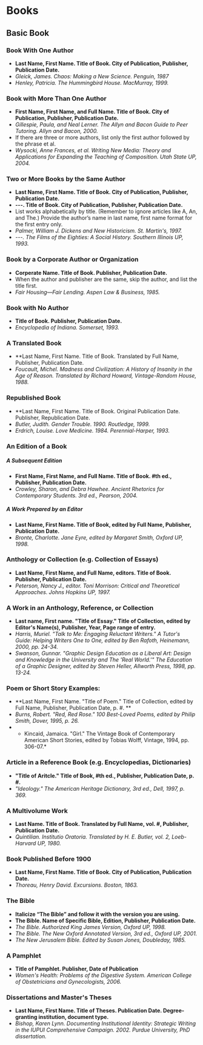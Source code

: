 # Books

## Basic Book
  ### Book With One Author
  * **Last Name, First Name. Title of Book. City of Publication, Publisher, Publication Date.**
  * *Gleick, James. Chaos: Making a New Science. Penguin, 1987*
  * *Henley, Patricia. The Hummingbird House. MacMurray, 1999.*
  ### Book with More Than One Author
  * **First Name, First Name, and Full Name. Title of Book. City of Publication, Publisher, Publication Date.**
  * *Gillespie, Paula, and Neal Lerner. The Allyn and Bacon Guide to Peer Tutoring. Allyn and Bacon, 2000.*
  * If there are three or more authors, list only the first author followed by the phrase et al.
  * *Wysocki, Anne Frances, et al. Writing New Media: Theory and Applications for Expanding the Teaching of Composition. Utah State UP, 2004.*
  ### Two or More Books by the Same Author
  * **Last Name, First Name. Title of Book. City of Publication, Publisher, Publication Date.**
  * **---. Title of Book. City of Publication, Publisher, Publication Date.**
  * List works alphabetically by title. (Remember to ignore articles like A, An, and The.) Provide the author’s name in last name, first name format for the first entry only.
  * *Palmer, William J. Dickens and New Historicism. St. Martin's, 1997.*
  * *---. The Films of the Eighties: A Social History. Southern Illinois UP, 1993.*
  ### Book by a Corporate Author or Organization
  * **Corperate Name. Title of Book. Publisher, Publication Date.**
  * When the author and publisher are the same, skip the author, and list the title first.
  * *Fair Housing—Fair Lending. Aspen Law & Business, 1985.*
  ### Book with No Author
  * **Title of Book. Publisher, Publication Date.**
  * *Encyclopedia of Indiana. Somerset, 1993.*
  ### A Translated Book
  * **Last Name, First Name. Title of Book. Translated by Full Name, Publisher, Publication Date.
  * *Foucault, Michel. Madness and Civilization: A History of Insanity in the Age of Reason. Translated by Richard Howard, Vintage-Random House, 1988.*
  ### Republished Book
  * **Last Name, First Name. Title of Book. Original Publication Date. Publisher, Republication Date.
  * *Butler, Judith. Gender Trouble. 1990. Routledge, 1999.*
  * *Erdrich, Louise. Love Medicine. 1984. Perennial-Harper, 1993.*
  ### An Edition of a Book
   ##### A Subsequent Edition
   * **First Name, First Name, and Full Name. Title of Book. #th ed., Publisher, Publication Date.**
   * *Crowley, Sharon, and Debra Hawhee. Ancient Rhetorics for Contemporary Students. 3rd ed., Pearson, 2004.*
   ##### A Work Prepared by an Editor
   * **Last Name, First Name. Title of Book, edited by Full Name, Publisher, Publication Date.**
   * *Bronte, Charlotte. Jane Eyre, edited by Margaret Smith, Oxford UP, 1998.*
  ### Anthology or Collection (e.g. Collection of Essays)
  * **Last Name, First Name, and Full Name, editors. Title of Book. Publisher, Publication Date.**
  * *Peterson, Nancy J., editor. Toni Morrison: Critical and Theoretical Approaches. Johns Hopkins UP, 1997.*
  ### A Work in an Anthology, Reference, or Collection
  * **Last name, First name. "Title of Essay." Title of Collection, edited by Editor's Name(s), Publisher, Year, Page range of entry.**
  * *Harris, Muriel. "Talk to Me: Engaging Reluctant Writers." A Tutor's Guide: Helping Writers One to One, edited by Ben Rafoth, Heinemann, 2000, pp. 24-34.*
  * *Swanson, Gunnar. "Graphic Design Education as a Liberal Art: Design and Knowledge in the University and The 'Real World.'" The Education of a Graphic Designer, edited by Steven Heller, Allworth Press, 1998, pp. 13-24.*
  ### Poem or Short Story Examples:
  * **Last Name, First Name. "Title of Poem." Title of Collection, edited by Full Name, Publisher, Publication Date, p. #. **
  * *Burns, Robert. "Red, Red Rose." 100 Best-Loved Poems, edited by Philip Smith, Dover, 1995, p. 26.*
  * * Kincaid, Jamaica. "Girl." The Vintage Book of Contemporary American Short Stories, edited by Tobias Wolff, Vintage, 1994, pp. 306-07.*
  ### Article in a Reference Book (e.g. Encyclopedias, Dictionaries)
  * **"Title of Aritcle." Title of Book, #th ed., Publisher, Publication Date, p. #.**
  * *"Ideology." The American Heritage Dictionary, 3rd ed., Dell, 1997, p. 369.*
  ### A Multivolume Work
  * **Last Name. Title of Book. Translated by Full Name, vol. #, Publisher, Publication Date.**
  * *Quintilian. Institutio Oratoria. Translated by H. E. Butler, vol. 2, Loeb-Harvard UP, 1980.*
  ### Book Published Before 1900
  * **Last Name, First Name. Title of Book. City of Publication, Publication Date.**
  * *Thoreau, Henry David. Excursions. Boston, 1863.*
  ### The Bible
  * **Italicize “The Bible” and follow it with the version you are using.**
  * **The Bible. Name of Specific Bible, Edition, Publisher, Publication Date.**
  * *The Bible. Authorized King James Version, Oxford UP, 1998.*
  * *The Bible. The New Oxford Annotated Version, 3rd ed., Oxford UP, 2001.*
  * *The New Jerusalem Bible. Edited by Susan Jones, Doubleday, 1985.*
  ### A Pamphlet
  * **Title of Pamphlet. Publisher, Date of Publication**
  * *Women's Health: Problems of the Digestive System. American College of Obstetricians and Gynecologists, 2006.*
  ### Dissertations and Master's Theses
  * **Last Name, First Name. Title of Theses. Publication Date. Degree-granting institution, document type.**
  * *Bishop, Karen Lynn. Documenting Institutional Identity: Strategic Writing in the IUPUI Comprehensive Campaign. 2002. Purdue University, PhD dissertation.*
  
